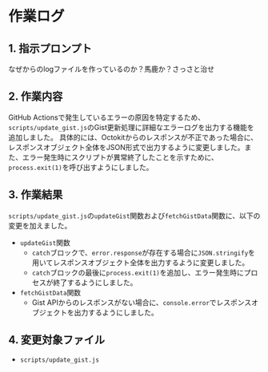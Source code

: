 # 作業ログ

## 1. 指示プロンプト
なぜからのlogファイルを作っているのか？馬鹿か？さっさと治せ

## 2. 作業内容
GitHub Actionsで発生しているエラーの原因を特定するため、`scripts/update_gist.js`のGist更新処理に詳細なエラーログを出力する機能を追加しました。
具体的には、Octokitからのレスポンスが不正であった場合に、レスポンスオブジェクト全体をJSON形式で出力するように変更しました。また、エラー発生時にスクリプトが異常終了したことを示すために、`process.exit(1)`を呼び出すようにしました。

## 3. 作業結果
`scripts/update_gist.js`の`updateGist`関数および`fetchGistData`関数に、以下の変更を加えました。
- `updateGist`関数
  - `catch`ブロックで、`error.response`が存在する場合に`JSON.stringify`を用いてレスポンスオブジェクト全体を出力するように変更しました。
  - `catch`ブロックの最後に`process.exit(1)`を追加し、エラー発生時にプロセスが終了するようにしました。
- `fetchGistData`関数
  - Gist APIからのレスポンスがない場合に、`console.error`でレスポンスオブジェクトを出力するようにしました。

## 4. 変更対象ファイル
- `scripts/update_gist.js`
